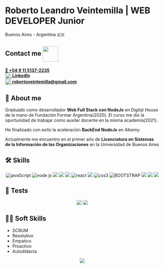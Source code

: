 # Roberto Leandro Veintemilla | WEB DEVELOPER Junior
<span>Buenos Aires - Argentina 🇦🇷</span> 

## Contact me <img align="center" src="https://github.com/TheDudeThatCode/TheDudeThatCode/blob/master/Assets/Handshake.gif?raw=true" width="50">
<h4>
<a href="https://api.whatsapp.com/send?phone=541151372235">📱 +54 9 11 5137-2235</a></br>
  <a href="https://www.linkedin.com/in/roberto-leandro-veintemilla-429a888a/"><img align="center" src="https://raw.githubusercontent.com/TheDudeThatCode/TheDudeThatCode/6bd69ddcf3118726abbcf0aa0e0c5b6e712886b4/Assets/Linkedin.svg" width="20"> LinkedIn</a><br>
  <a href="mailto:robertoveintemilla@gmail.com"><img align="center" src="https://raw.githubusercontent.com/TheDudeThatCode/TheDudeThatCode/6bd69ddcf3118726abbcf0aa0e0c5b6e712886b4/Assets/Gmail.svg" width="20"> robertoveintemilla@gmail.com</a>
</h4>

## 🚀 About me

<p>
  Graduado como desarrollador <strong>Web Full Stack con NodeJs</strong> en Digital House de la mano de Fundación Formar Argentina(2020). El curso me dío la oportunidad de trabajar como auxilar docente en la misma academía(2021).

  He finalizado con exito la aceleración <strong>BackEnd NodeJs</strong> en Alkemy.

  Actualmente me encuentro en el primer año de <strong>Licenciatura en Sistemas de la Información de las Organizaciones</strong> en la Universidad de Buenos Aires
</p>

## 🛠️ Skills
<p align="center"> 
  <!–– JAVASCRIPT ––>
  <img src="https://img.shields.io/badge/JavaScript-323330?style=for-the-badge&logo=javascript&logoColor=F7DF1E" alt="javaScript"/>
  <!–– NODE JS ––>
  <img src="https://img.shields.io/badge/Node.js-339933?style=for-the-badge&logo=nodedotjs&logoColor=white" alt="node js"/>
  <!-- EXPRESS -->
  <img src= "https://img.shields.io/badge/Express.js-000000?style=for-the-badge&logo=express&logoColor=white" />
  <!-- MYSQL -->
  <img src= "https://img.shields.io/badge/MySQL-005C84?style=for-the-badge&logo=mysql&logoColor=white" />
  <!-- PostgreSQL -->
  <img src="https://img.shields.io/badge/PostgreSQL-316192?style=for-the-badge&logo=postgresql&logoColor=white">
  <!–– REACT ––>
  <img src="https://img.shields.io/badge/React-20232A?style=for-the-badge&logo=react&logoColor=61DAFB" alt="react"/> 
  <!-- HTML -->
  <img src= "https://img.shields.io/badge/HTML5-E34F26?style=for-the-badge&logo=html5&logoColor=white" />
  <!–– CSS ––>
  <img src="https://img.shields.io/badge/CSS3-1572B6?style=for-the-badge&logo=css3&logoColor=white" alt="css3"/>
  <!–– BOOTSTRAP ––>
  <img src="https://img.shields.io/badge/Bootstrap-563D7C?style=for-the-badge&logo=bootstrap&logoColor=white" alt="BOOTSTRAP"/>
  <img src="https://img.shields.io/badge/sequelize-323330?style=for-the-badge&logo=sequelize&logoColor=white">
  <img src="https://img.shields.io/badge/GIT-E44C30?style=for-the-badge&logo=git&logoColor=white"/>
  <img src="https://img.shields.io/badge/GitHub-100000?style=for-the-badge&logo=github&logoColor=white">

</p>


## 🔔 Tests
<p align="center">
  <img src="https://img.shields.io/badge/mocha.js-323330?style=for-the-badge&logo=mocha&logoColor=Brown"/>
  <img src="https://img.shields.io/badge/chai.js-323330?style=for-the-badge&logo=chai&logoColor=red"/>


## 👯‍♀️ Soft Skills

- SCRUM
- Resolutivo
- Empatico
- Proactivo
- Autodidacta

<div align="center">
  <img align="center" src="https://github-readme-stats.vercel.app/api/top-langs/?username=robertlean&theme=blue-green">
<!-- 
**Robertlean/robertlean** is a ✨ _special_ ✨ repository because its `README.md` (this file) appears on your GitHub profile.

Here are some ideas to get you started:

- 🔭 I’m currently working on ...
- 🌱 I’m currently learning ...
- 👯 I’m looking to collaborate on ...
- 🤔 I’m looking for help with ...
- 💬 Ask me about ...
- 📫 How to reach me: ...
- 😄 Pronouns: ...
- ⚡ Fun fact: ...
 -->
